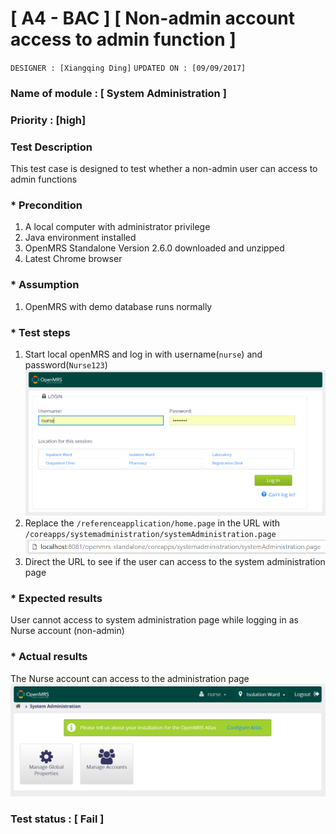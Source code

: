 # [ A4 - BAC ] [ Non-admin account access to admin function ]
`DESIGNER : [Xiangqing Ding]`
`UPDATED ON : [09/09/2017]`

### Name of module : [ System Administration ]

### Priority : [high]

### Test Description
This test case is designed to test whether a non-admin user can access to admin functions

### * Precondition
1. A local computer with administrator privilege
2. Java environment installed
3. OpenMRS Standalone Version 2.6.0 downloaded and unzipped
4. Latest Chrome browser

### * Assumption
1. OpenMRS with demo database runs normally

### * Test steps
1. Start local openMRS and log in with username(`nurse`) and password(`Nurse123`)
![](https://github.com/genterist/openMRS-Security/blob/master/1-OWASP-Assesment/Test%20Step/A4-01-01.PNG)
2. Replace the `/referenceapplication/home.page` in the URL with `/coreapps/systemadministration/systemAdministration.page`
![](https://github.com/genterist/openMRS-Security/blob/master/1-OWASP-Assesment/Test%20Step/A4-01-02.PNG)
3. Direct the URL to see if the user can access to the system administration page

### * Expected results
User cannot access to system administration page while logging in as Nurse account (non-admin)

### * Actual results
The Nurse account can access to the administration page
![](https://github.com/genterist/openMRS-Security/blob/master/1-OWASP-Assesment/Test%20Step/A4-01-03.PNG)
### Test status : [ Fail ]